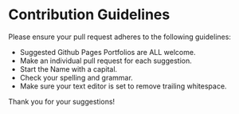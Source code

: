 # Contribution Guidelines

Please ensure your pull request adheres to the following guidelines:

- Suggested Github Pages Portfolios are ALL welcome.
- Make an individual pull request for each suggestion.
- Start the Name with a capital.
- Check your spelling and grammar.
- Make sure your text editor is set to remove trailing whitespace.

Thank you for your suggestions!
